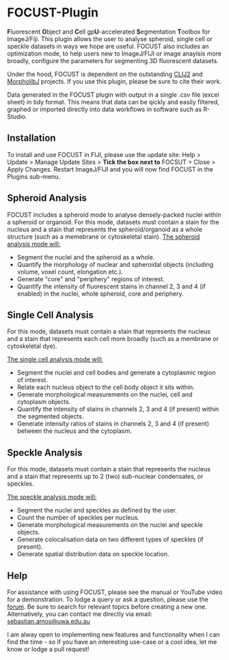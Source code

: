 # FOCUST-Plugin
**F**luorescent **O**bject and **C**ell gp**U**-accelerated **S**egmentation **T**oolbox for ImageJ/Fiji. 
This plugin allows the user to analyse spheroid, single cell or speckle datasets in ways we hope are useful. 
FOCUST also includes an optimization mode, to help users new to ImageJ/FIJI or image anaylsis more broadly, configure the parameters for segmenting 3D fluorescent datasets. 

Under the hood, FOCUST is dependent on the outstanding [CLIJ2](https://github.com/clij/clij2) and [MorpholibJ](https://github.com/ijpb/MorphoLibJ) projects. If you use this plugin, please be sure to cite their work.

Data generated in the FOCUST plugin with output in a single .csv file (excel sheet) in tidy format. This means that data can be qickly and easily filtered, graphed or imported directly into data workflows in software such as R-Studio.

## Installation
To install and use FOCUST in FIJI, please use the update site: Help > Update > Manage Update Sites > __Tick the box next to__ FOCSUT > Close > Apply Changes. Restart ImageJ/FIJI and you will now find FOCUST in the Plugins sub-menu. 

## Spheroid Analysis
FOCUST includes a spheroid mode to analyse densely-packed nuclei within a spheroid or organoid. For this mode, datasets must contain a stain for the nucleus and a stain that represents the spheroid/organoid as a whole structure (such as a memebrane or cytoskeletal stain).
<ins> The spheroid analysis mode will: </ins>
- Segment the nuclei and the spheroid as a whole.
- Quantify the morphology of nuclear and spheroidal objects (including volume, voxel count, elongation etc.). 
- Generate "core" and "periphery" regions of interest.
- Quantify the intensity of fluorescent stains in channel 2, 3 and 4 (if enabled) in the nuclei, whole spheroid, core and periphery.

## Single Cell Analysis

For this mode, datasets must contain a stain that represents the nucleus and a stain that represents each cell more broadly (such as a membrane or cytoskeletal dye). 

<ins> The single cell analysis mode will: </ins>
- Segment the nuclei and cell bodies and generate a cytoplasmic region of interest. 
- Relate each nucleus object to the cell body object it sits within.
- Generate morphological measurements on the nuclei, cell and cytoplasm objects.  
- Quantify the intensity of stains in channels 2, 3 and 4 (if present) within the segmented objects. 
- Generate intensity ratios of stains in channels 2, 3 and 4 (if present) between the nucleus and the cytoplasm.


## Speckle Analysis

For this mode, datasets must contain a stain that represents the nucleus and a stain that represents up to 2 (two) sub-nuclear condensates, or speckles. 

<ins> The speckle analysis mode will: </ins>
- Segment the nuclei and speckles as defined by the user.
- Count the number of speckles per nucleus.
- Generate morphological measurements on the nuclei and speckle objects.
- Generate colocalisation data on two different types of speckles (if present).
- Generate spatial distribution data on speckle location.

## Help
For assistance with using FOCUST, please see the manual or YouTube video for a demonstration.
To lodge a query or ask a question, please use the [forum](https://forum.image.sc/). Be sure to search for relevant topics before creating a new one. 
Alternatively, you can contact me directly via email: sebastian.amos@uwa.edu.au

I am alway open to implementing new features and functionality when I can find the time - so if you have an interesting use-case or a cool idea, let me know or lodge a pull request!


